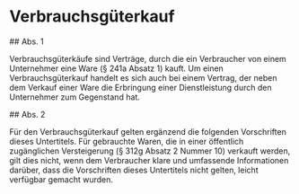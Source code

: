 # Verbrauchsgüterkauf



\#\# Abs. 1

 Verbrauchsgüterkäufe sind Verträge, durch die ein Verbraucher von einem Unternehmer eine Ware (§ 241a Absatz 1\) kauft. Um einen Verbrauchsgüterkauf handelt es sich auch bei einem Vertrag, der neben dem Verkauf einer Ware die Erbringung einer Dienstleistung durch den Unternehmer zum Gegenstand hat.

\#\# Abs. 2

 Für den Verbrauchsgüterkauf gelten ergänzend die folgenden Vorschriften dieses Untertitels. Für gebrauchte Waren, die in einer öffentlich zugänglichen Versteigerung (§ 312g Absatz 2 Nummer 10\) verkauft werden, gilt dies nicht, wenn dem Verbraucher klare und umfassende Informationen darüber, dass die Vorschriften dieses Untertitels nicht gelten, leicht verfügbar gemacht wurden. 

